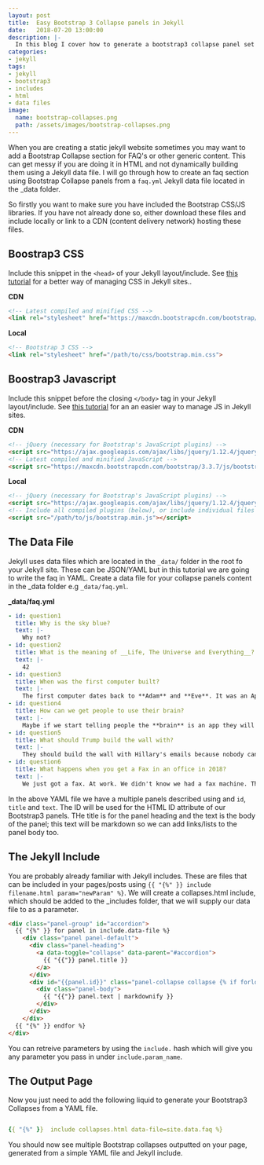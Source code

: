 ```yaml
---
layout: post
title:  Easy Bootstrap 3 Collapse panels in Jekyll
date:   2018-07-20 13:00:00
description: |-
  In this blog I cover how to generate a bootstrap3 collapse panel set from a Jekyll data file written in YAML.
categories:
- jekyll
tags:
- jekyll
- bootstrap3
- includes
- html
- data files
image:
  name: bootstrap-collapses.png
  path: /assets/images/bootstrap-collapses.png
---
```


When you are creating a static jekyll website sometimes you may want to add a Bootstrap Collapse section for FAQ's or other generic content. This can get messy if you are doing it in HTML and not dynamically building them using a Jekyll data file. I will go through how to create an faq section using Bootstrap Collapse panels from a `faq.yml` Jekyll data file located in the \_data folder.

So firstly you want to make sure you have included the Bootstrap CSS/JS libraries. If you have not already done so, either download these files and include locally or link to a CDN (content delivery network) hosting these files.

## Boostrap3 CSS

Include this snippet in the `<head>` of your Jekyll layout/include. See [this tutorial]() for a better way of managing CSS in Jekyll sites..

**CDN**

```html
<!-- Latest compiled and minified CSS -->
<link rel="stylesheet" href="https://maxcdn.bootstrapcdn.com/bootstrap/3.3.7/css/bootstrap.min.css" integrity="sha384-BVYiiSIFeK1dGmJRAkycuHAHRg32OmUcww7on3RYdg4Va+PmSTsz/K68vbdEjh4u" crossorigin="anonymous">
```

**Local**
```html
<!-- Bootstrap 3 CSS -->
<link rel="stylesheet" href="/path/to/css/bootstrap.min.css">
```

## Boostrap3 Javascript

Include this snippet before the closing `</body>` tag in your Jekyll layout/include. See [this tutorial]() for an an easier way to manage JS in Jekyll sites.

**CDN**

```html
<!-- jQuery (necessary for Bootstrap's JavaScript plugins) -->
<script src="https://ajax.googleapis.com/ajax/libs/jquery/1.12.4/jquery.min.js"></script>
<!-- Latest compiled and minified JavaScript -->
<script src="https://maxcdn.bootstrapcdn.com/bootstrap/3.3.7/js/bootstrap.min.js" integrity="sha384-Tc5IQib027qvyjSMfHjOMaLkfuWVxZxUPnCJA7l2mCWNIpG9mGCD8wGNIcPD7Txa" crossorigin="anonymous"></script>
```

**Local**
```html
<!-- jQuery (necessary for Bootstrap's JavaScript plugins) -->
<script src="https://ajax.googleapis.com/ajax/libs/jquery/1.12.4/jquery.min.js"></script>
<!-- Include all compiled plugins (below), or include individual files as needed -->
<script src="/path/to/js/bootstrap.min.js"></script>
```

## The Data File
Jekyll uses data files which are located in the `_data/` folder in the root fo your Jekyll site. These can be JSON/YAML but in this tutorial we are going to write the faq in YAML. Create a data file for your collapse panels content in the \_data folder e.g   `_data/faq.yml`.

**_data/faq.yml**
```yaml
- id: question1
  title: Why is the sky blue?
  text: |-
    Why not?
- id: question2
  title: What is the meaning of __Life, The Universe and Everything__?
  text: |-
    42
- id: question3
  title: When was the first computer built?
  text: |-
    The first computer dates back to **Adam** and **Eve**. It was an Apple with limited memory, just one byte. And then everything crashed.
- id: question4
  title: How can we get people to use their brain?
  text: |-
    Maybe if we start telling people the **brain** is an app they will start using it.
- id: question5
  title: What should Trump build the wall with?
  text: |-
    They should build the wall with Hillary's emails because nobody can get over them.
- id: question6
  title: What happens when you get a Fax in an office in 2018?
  text: |-
    We just got a fax. At work. We didn't know we had a fax machine. The entire department just stared at it. I poked it with a stick.
```

In the above YAML file we have a multiple panels described using and `id`, `title` and `text`. The ID will be used for the HTML ID attribute of our Bootstrap3 panels. THe title is for the panel heading and the text is the body of the panel; this text will be markdown so we can add links/lists to the panel body too.

## The Jekyll Include
You are probably already familiar with Jekyll includes. These are files that can be included in your pages/posts using `{{ "{%" }} include filename.html param="newParam" %}`. We will create a collapses.html include, which should be added to the \_includes folder, that we will supply our data file to as a parameter.

```html
<div class="panel-group" id="accordion">
  {{ "{%" }} for panel in include.data-file %}
    <div class="panel panel-default">
      <div class="panel-heading">
        <a data-toggle="collapse" data-parent="#accordion">
          {{ "{{"}} panel.title }}
        </a>
      </div>
      <div id="{{panel.id}}" class="panel-collapse collapse {% if forloop.index == 1 %}in{% endif %}">
        <div class="panel-body">
          {{ "{{"}} panel.text | markdownify }}
        </div>
      </div>
    </div>
  {{ "{%" }} endfor %}
</div>
```

You can retreive parameters by using the `include.` hash which will give you any parameter you pass in under `include.param_name`.

## The Output Page
Now you just need to add the following liquid to generate your Bootstrap3 Collapses from a YAML file.

```yaml

{{ "{%" }}  include collapses.html data-file=site.data.faq %}

```
You should now see multiple Bootstrap collapses outputted on your page, generated from a simple YAML file and Jekyll include. 
